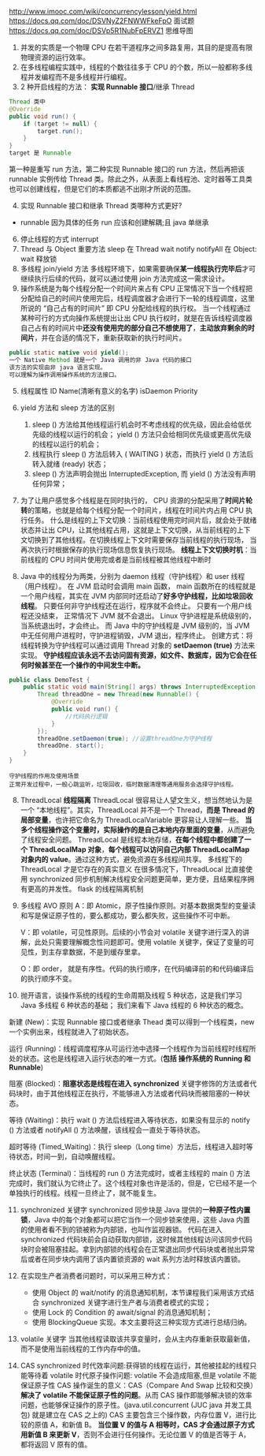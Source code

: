 http://www.imooc.com/wiki/concurrencylesson/yield.html
https://docs.qq.com/doc/DSVNyZ2FNWWFkeFpO 面试题
https://docs.qq.com/doc/DSVp5R1NubFpERVZ1 思维导图

1. 并发的实质是一个物理 CPU 在若干道程序之间多路复用，其目的是提高有限物理资源的运行效率。
2. 在多线程编程实践中，线程的个数往往多于 CPU 的个数，所以一般都称多线程并发编程而不是多线程并行编程。
3. 2 种开启线程的方法：
   **实现 Runnable 接口**/继承 Thread

```JAVA
Thread 类中
@Override
public void run() {
    if (target != null) {
        target.run();
    }
}
target 是 Runnable
```

第一种是重写 run 方法，第二种实现 Runnable 接口的 run 方法，然后再把该 runnable 实例传给 Thread 类。除此之外，从表面上看线程池、定时器等工具类也可以创建线程，但是它们的本质都逃不出刚才所说的范围。

4. 实现 Runnable 接口和继承 Thread 类哪种方式更好?

- runnable 因为具体的任务 run 应该和创建解耦;且 java 单继承

6. 停止线程的方式
   interrupt
7. Thread 与 Object 重要方法
   sleep 在 Thread
   wait notify notifyAll 在 Object:
   wait 释放锁
8. 多线程 join/yield 方法
   多线程环境下，如果需要确保**某一线程执行完毕后**才可继续执行后续的代码，就可以通过使用 join 方法完成这一需求设计。
9. 操作系统是为每个线程分配一个时间片来占有 CPU
   正常情况下当一个线程把分配给自己的时间片使用完后，线程调度器才会进行下一轮的线程调度，这里所说的 “自己占有的时间片” 即 CPU 分配给线程的执行权。
   当一个线程通过某种可行的方式向操作系统提出让出 CPU 执行权时，就是在告诉线程调度器自己占有的时间片中**还没有使用完的部分自己不想使用了**，**主动放弃剩余的时间片**，并在合适的情况下，重新获取新的执行时间片。

```JAVA
public static native void yield();
一个 Native Method 就是一个 Java 调用的非 Java 代码的接口
该方法的实现由非 java 语言实现。
可以理解为操作调用操作系统的方法接口。
```

5. 线程属性
   ID Name(清晰有意义的名字) isDaemon Priority
6. yield 方法和 sleep 方法的区别

   1. sleep () 方法给其他线程运行机会时不考虑线程的优先级，因此会给低优先级的线程以运行的机会；
      yield () 方法只会给相同优先级或更高优先级的线程以运行的机会；
   2. 线程执行 sleep () 方法后转入 ( WAITING ) 状态，而执行 yield () 方法后转入就绪 (ready) 状态；
   3. sleep () 方法声明会抛出 InterruptedException, 而 yield () 方法没有声明任何异常；

7. 为了让用户感觉多个线程是在同时执行的， CPU 资源的分配采用了**时间片轮转**的策略，也就是给每个线程分配一个时间片，线程在时间片内占用 CPU 执行任务。
   什么是线程的上下文切换：当前线程使用完时间片后，就会处于就绪状态并让出 CPU，让其他线程占用，这就是上下文切换，从当前线程的上下文切换到了其他线程。在切换线程上下文时需要保存当前线程的执行现场， 当再次执行时根据保存的执行现场信息恢复执行现场。
   **线程上下文切换时机**：当前线程的 CPU 时间片使用完或者是当前线程被其他线程中断时
8. Java 中的线程分为两类，分别为 daemon 线程（守护线程〉和 user 线程（用户线程）。
   在 JVM 启动时会调用 main 函数， main 函数所在的线程就是一个用户线程，其实在 JVM 内部同时还启动了**好多守护线程，比如垃圾回收线程**。
   只要任何非守护线程还在运行，程序就不会终止。
   只要有一个用户线程还没结束， 正常情况下 JVM 就不会退出。
   Linux 守护进程是系统级别的，当系统退出时，才会终止。
   而 Java 中的守护线程是 JVM 级别的，当 JVM 中无任何用户进程时，守护进程销毁，JVM 退出，程序终止。
   创建方式：将线程转换为守护线程可以通过调用 Thread 对象的 **setDaemon (true)** 方法来实现。
   **守护线程应该永远不去访问固有资源，如文件、数据库，因为它会在任何时候甚至在一个操作的中间发生中断。**

```JAVA
public class DemoTest {
    public static void main(String[] args) throws InterruptedException {
        Thread threadOne = new Thread(new Runnable() {
            @Override
            public void run() {
                //代码执行逻辑
            }
        });
        threadOne.setDaemon(true); //设置threadOne为守护线程
        threadOne. start();
    }
}

```

    守护线程的作用及使用场景
    正常开发过程中，一般心跳监听，垃圾回收，临时数据清理等通用服务会选择守护线程。

8. ThreadLocal **线程隔离**
   ThreadLocal 很容易让人望文生义，想当然地认为是一个 “本地线程”。其实，ThreadLocal 并不是一个 Thread，**而是 Thread 的局部变量**，也许把它命名为 ThreadLocalVariable 更容易让人理解一些。
   **当多个线程操作这个变量时，实际操作的是自己本地内存里面的变量**，从而避免了线程安全问题。
   ThreadLocal 是线程本地存储，**在每个线程中都创建了一个 ThreadLocalMap 对象**，**每个线程可以访问自己内部 ThreadLocalMap 对象内的 value**。通过这种方式，避免资源在多线程间共享。
   多线程下的 ThreadLocal 才是它存在的真实意义
   在很多情况下，ThreadLocal 比直接使用 synchronized 同步机制解决线程安全问题更简单，更方便，且结果程序拥有更高的并发性。
   flask 的线程隔离机制
9. 多线程 AVO 原则
   A：即 Atomic，原子性操作原则。对基本数据类型的变量读和写是保证原子性的，要么都成功，要么都失败，这些操作不可中断。

   V：即 volatile，可见性原则。后续的小节会对 volatile 关键字进行深入的讲解，此处只需要理解概念性问题即可。使用 volatile 关键字，保证了变量的可见性，到主存拿数据，不是到缓存里拿。

   O：即 order， 就是有序性。代码的执行顺序，在代码编译前的和代码编译后的执行顺序不变。

10. 抛开语言，谈操作系统的线程的生命周期及线程 5 种状态，这是我们学习 Java 多线程 6 种状态的基础；
    我们来看下 Java 线程的 6 种状态的概念。

新建 (New)：实现 Runnable 接口或者继承 Thead 类可以得到一个线程类，new 一个实例出来，线程就进入了初始状态。

运行 (Running)：线程调度程序从可运行池中选择一个线程作为当前线程时线程所处的状态。这也是线程进入运行状态的唯一方式。(**包括 操作系统的 Running 和 Runnable**)

阻塞 (Blocked)：**阻塞状态是线程在进入 synchronized** 关键字修饰的方法或者代码块时，由于其他线程正在执行，不能够进入方法或者代码块而被阻塞的一种状态。

等待 (Waiting)：执行 wait () 方法后线程进入等待状态，如果没有显示的 notify () 方法或者 notifyAll () 方法唤醒，该线程会一直处于等待状态。

超时等待 (Timed_Waiting)：执行 sleep（Long time）方法后，线程进入超时等待状态，时间一到，自动唤醒线程。

终止状态 (Terminal)：当线程的 run () 方法完成时，或者主线程的 main () 方法完成时，我们就认为它终止了。这个线程对象也许是活的，但是，它已经不是一个单独执行的线程。线程一旦终止了，就不能复生。

11. synchronized 关键字
    synchronized 同步块是 Java 提供的**一种原子性内置锁**，Java 中的每个对象都可以把它当作一个同步锁来使用，这些 Java 内置的使用者看不到的锁被称为内部锁，也叫作监视器锁。
    代码在进入 synchronized 代码块前会自动获取内部锁，这时候其他线程访问该同步代码块时会被阻塞挂起。拿到内部锁的线程会在正常退出同步代码块或者抛出异常后或者在同步块内调用了该内置锁资源的 wait 系列方法时释放该内置锁。
12. 在实现生产者消费者问题时，可以采用三种方式：

    - 使用 Object 的 wait/notify 的消息通知机制，本节课程我们采用该方式结合 synchronized 关键字进行生产者与消费者模式的实现；
    - 使用 Lock 的 Condition 的 await/signal 的消息通知机制；
    - 使用 BlockingQueue 实现。本文主要将这三种实现方式进行总结归纳。

13. volatile 关键字
    当其他线程读取该共享变量时，会从主内存重新获取最新值，而不是使用当前线程的工作内存中的值。
14. CAS
    synchronized 时代效率问题:获得锁的线程在运行，其他被挂起的线程只能等待着
    volatile 时代原子操作问题: volatile 不会造成阻塞,但是 volatile 不能保证原子性
    CAS 操作诞生的意义：CAS（Compare And Swap 比较和交换）**解决了 volatile 不能保证原子性的问题**。从而 CAS 操作即能够解决锁的效率问题，也能够保证操作的原子性。(java.util.concurrent (JUC java 并发工具包) 就是建立在 CAS 之上的)
    CAS 主要包含三个操作数，内存位置 V，进行比较的原值 A，和新值 B。
    **当位置 V 的值与 A 相等时，CAS 才会通过原子方式用新值 B 来更新 V**，否则不会进行任何操作。无论位置 V 的值是否等于 A，都将返回 V 原有的值。
